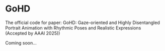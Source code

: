 # GoHD
The official code for paper: GoHD: Gaze-oriented and Highly Disentangled Portrait Animation with Rhythmic Poses and Realistic Expressions (Accepted by AAAI 2025))

Coming soon...
